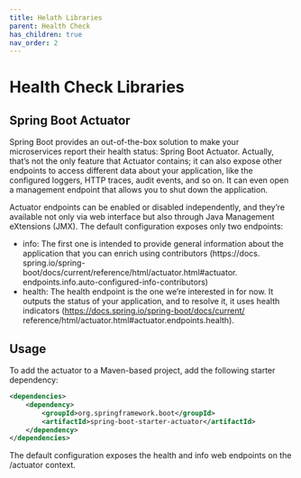 ```yaml
---
title: Helath Libraries
parent: Health Check
has_children: true
nav_order: 2
---
```


# Health Check Libraries
## Spring Boot Actuator
Spring Boot provides an out-of-the-box 
solution to make your microservices report their health status: Spring Boot Actuator. 
Actually, that’s not the only feature that Actuator contains; it can also expose other 
endpoints to access different data about your application, like the configured loggers, 
HTTP traces, audit events, and so on. It can even open a management endpoint that 
allows you to shut down the application.

Actuator endpoints can be enabled or disabled independently, and they’re available 
not only via web interface but also through Java Management eXtensions (JMX). The default configuration 
exposes only two endpoints: 
* info: 
The first one is intended to provide general 
information about the application that you can enrich using contributors (https://docs.
spring.io/spring-boot/docs/current/reference/html/actuator.html#actuator.
endpoints.info.auto-configured-info-contributors)
* health:
The health endpoint is the 
one we’re interested in for now. It outputs the status of your application, and to resolve 
it, it uses health indicators (https://docs.spring.io/spring-boot/docs/current/
reference/html/actuator.html#actuator.endpoints.health).
## Usage
To add the actuator to a Maven-based project, add the following starter dependency:

```xml
<dependencies>
	<dependency>
		<groupId>org.springframework.boot</groupId>
		<artifactId>spring-boot-starter-actuator</artifactId>
	</dependency>
</dependencies>
```

The default configuration exposes the health and info web endpoints on the 
/actuator context.